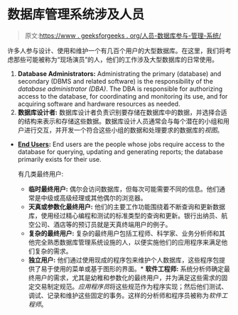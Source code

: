 # 数据库管理系统涉及人员

> 原文:[https://www . geeksforgeeks . org/人员-数据库参与-管理-系统/](https://www.geeksforgeeks.org/personnel-involved-in-database-management-system/)

许多人参与设计、使用和维护一个有几百个用户的大型数据库。在这里，我们将考虑那些可能被称为“现场演员”的人，他们的工作涉及大型数据库的日常使用。

1.  **Database Administrators:**
    Administrating the primary (database) and secondary (DBMS and related software) is the responsibility of the *database administrator (DBA)*. The DBA is responsible for authorizing access to the database, for coordinating and monitoring its use, and for acquiring software and hardware resources as needed.
2.  **数据库设计者:**
    数据库设计者负责识别要存储在数据库中的数据，并选择合适的结构来表示和存储这些数据。数据库设计人员通常会与每个潜在的小组和用户进行交互，并开发一个符合这些小组的数据和处理要求的数据库的*视图*。

*   **[End Users](https://www.geeksforgeeks.org/categories-of-end-users-in-dbms/):**
    End users are the people whose jobs require access to the database for querying, updating and generating reports; the database primarily exists for their use.

    有几类最终用户:

    *   **临时最终用户:**
        偶尔会访问数据库，但每次可能需要不同的信息。他们通常是中级或高级经理或其他偶尔的浏览器。
    *   **天真或参数化最终用户:**
        他们的主要工作功能围绕着不断查询和更新数据库，使用经过精心编程和测试的标准类型的查询和更新。银行出纳员、航空公司、酒店等的预订员就是天真终端用户的例子。
    *   **复杂的最终用户:**
        复杂的最终用户包括工程师、科学家、业务分析师和其他完全熟悉数据库管理系统设施的人，以便实施他们的应用程序来满足他们复杂的需求。
    *   **独立用户:**
        他们通过使用现成的程序包来维护个人数据库，这些程序包提供了易于使用的菜单或基于图形的界面。*   **软件工程师:**
    系统分析师确定最终用户的需求，尤其是幼稚和参数化的最终用户，并为满足这些需求的固定交易制定规范。*应用程序员*将这些规范作为程序实现；然后他们测试、调试、记录和维护这些固定的事务。这样的分析师和程序员被称为*软件工程师*。